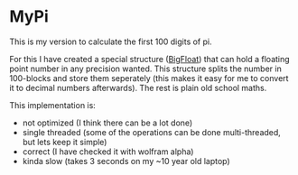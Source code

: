 # MyPi

This is my version to calculate the first 100 digits of pi.

For this I have created a special structure ([BigFloat](MyPi/BigFloat.cs)) that can hold a floating
point number in any precision wanted. This structure splits the number in 100-blocks and store them
seperately (this makes it easy for me to convert it to decimal numbers afterwards). The rest is
plain old school maths.

This implementation is:

- not optimized (I think there can be a lot done)
- single threaded (some of the operations can be done multi-threaded, but lets keep it simple)
- correct (I have checked it with wolfram alpha)
- kinda slow (takes 3 seconds on my ~10 year old laptop)
